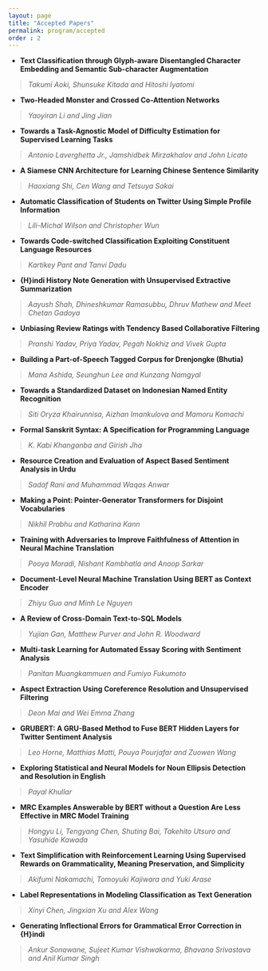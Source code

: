 ```yaml
---
layout: page
title: "Accepted Papers"
permalink: program/accepted
order : 2
---
```


* __Text Classification through Glyph-aware Disentangled Character Embedding and Semantic Sub-character Augmentation__
>_Takumi Aoki, Shunsuke Kitada and Hitoshi Iyatomi_

* __Two-Headed Monster and Crossed Co-Attention Networks__
>_Yaoyiran Li and Jing Jian_

* __Towards a Task-Agnostic Model of Difficulty Estimation for Supervised Learning Tasks__
>_Antonio Laverghetta Jr., Jamshidbek Mirzakhalov and John Licato_

* __A Siamese CNN Architecture for Learning Chinese Sentence Similarity__
>_Haoxiang Shi, Cen Wang and Tetsuya Sakai_

* __Automatic Classification of Students on Twitter Using Simple Profile Information__
>_Lili-Michal Wilson and Christopher Wun_

* __Towards Code-switched Classification Exploiting Constituent Language Resources__
>_Kartikey Pant and Tanvi Dadu_

* __{H}indi History Note Generation with Unsupervised Extractive Summarization__
>_Aayush Shah, Dhineshkumar Ramasubbu, Dhruv Mathew and Meet Chetan Gadoya_

* __Unbiasing Review Ratings with Tendency Based Collaborative Filtering__
>_Pranshi Yadav, Priya Yadav, Pegah Nokhiz and Vivek Gupta_

* __Building a Part-of-Speech Tagged Corpus for Drenjongke (Bhutia)__
>_Mana Ashida, Seunghun Lee and Kunzang Namgyal_

* __Towards a Standardized Dataset on Indonesian Named Entity Recognition__
>_Siti Oryza Khairunnisa, Aizhan Imankulova and Mamoru Komachi_

* __Formal Sanskrit Syntax: A Specification for Programming Language__
>_K. Kabi Khanganba and Girish Jha_

* __Resource Creation and Evaluation of Aspect Based Sentiment Analysis in Urdu__
>_Sadaf Rani and Muhammad Waqas Anwar_

* __Making a Point: Pointer-Generator Transformers for Disjoint Vocabularies__
>_Nikhil Prabhu and Katharina Kann_

* __Training with Adversaries to Improve Faithfulness of Attention in Neural Machine Translation__
>_Pooya Moradi, Nishant Kambhatla and Anoop Sarkar_

* __Document-Level Neural Machine Translation Using BERT as Context Encoder__
>_Zhiyu Guo and Minh Le Nguyen_

* __A Review of Cross-Domain Text-to-SQL Models__
>_Yujian Gan, Matthew Purver and John R. Woodward_

* __Multi-task Learning for Automated Essay Scoring with Sentiment Analysis__
>_Panitan Muangkammuen and Fumiyo Fukumoto_

* __Aspect Extraction Using Coreference Resolution and Unsupervised Filtering__
>_Deon Mai and Wei Emma Zhang_

* __GRUBERT: A GRU-Based Method to Fuse BERT Hidden Layers for Twitter Sentiment Analysis__
>_Leo Horne, Matthias Matti, Pouya Pourjafar and Zuowen Wang_

* __Exploring Statistical and Neural Models for Noun Ellipsis Detection and Resolution in English__
>_Payal Khullar_

* __MRC Examples Answerable by BERT without a Question Are Less Effective in MRC Model Training__
>_Hongyu Li, Tengyang Chen, Shuting Bai, Takehito Utsuro and Yasuhide Kawada_

* __Text Simplification with Reinforcement Learning Using Supervised Rewards on Grammaticality, Meaning Preservation, and Simplicity__
>_Akifumi Nakamachi, Tomoyuki Kajiwara and Yuki Arase_

* __Label Representations in Modeling Classification as Text Generation__
>_Xinyi Chen, Jingxian Xu and Alex Wang_

* __Generating Inflectional Errors for Grammatical Error Correction in {H}indi__
>_Ankur Sonawane, Sujeet Kumar Vishwakarma, Bhavana Srivastava and Anil Kumar Singh_

